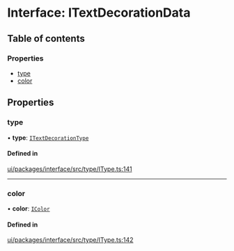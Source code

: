 # Interface: ITextDecorationData

## Table of contents

### Properties

- [type](ITextDecorationData.md#type)
- [color](ITextDecorationData.md#color)

## Properties

### type

• **type**: [`ITextDecorationType`](../modules.md#itextdecorationtype)

#### Defined in

[ui/packages/interface/src/type/IType.ts:141](https://github.com/leaferjs/leafer-ui/blob/4b7f368/packages/interface/src/type/IType.ts#L141)

___

### color

• **color**: [`IColor`](../modules.md#icolor)

#### Defined in

[ui/packages/interface/src/type/IType.ts:142](https://github.com/leaferjs/leafer-ui/blob/4b7f368/packages/interface/src/type/IType.ts#L142)
